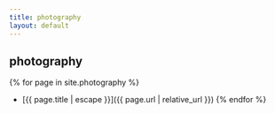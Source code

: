 ```yaml
---
title: photography
layout: default
---
```


## photography

{% for page in site.photography %}
  - [{{ page.title | escape }}]({{ page.url | relative_url }})
{% endfor %}
